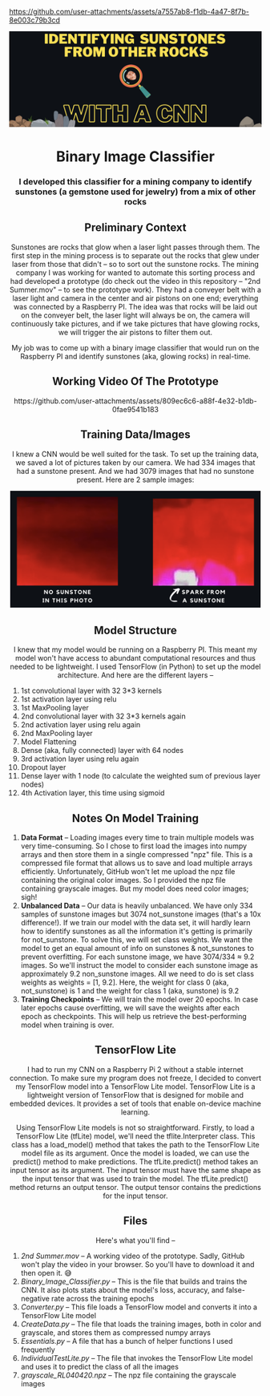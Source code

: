 
https://github.com/user-attachments/assets/a7557ab8-f1db-4a47-8f7b-8e003c79b3cd


<p  align="center">
<img  src= "https://github.com/Evaan2001/Images_For_ReadMe/blob/main/Binary_Classifier.png"
width = "900"/>
  
<h1 align="center">
Binary Image Classifier
</h1>

<h3 align="center">
I developed this classifier for a mining company to identify sunstones (a gemstone used for jewelry) from a mix of other rocks
</h3>

<h2 align="center"> 
Preliminary Context</h2>

<p align="center">
Sunstones are rocks that glow when a laser light passes through them. The first step in the mining process is to separate out the rocks that glew under laser from those that didn't – so to sort out the sunstone rocks. The mining company I was working for wanted to automate this sorting process and had developed a prototype (do check out the video in this repository – "2nd Summer.mov" – to see the prototype work). They had a conveyer belt with a laser light and camera in the center and air pistons on one end; everything was connected by a Raspberry PI. The idea was that rocks will be laid out on the conveyer belt, the laser light will always be on, the camera will continuously take pictures, and if we take pictures that have glowing rocks, we will trigger the air pistons to filter them out. 
</p>

<p  align="center">
My job was to come up with a binary image classifier that would run on the Raspberry PI and identify sunstones (aka, glowing rocks) in real-time.
</p>

<h2 align="center"> 
Working Video Of The Prototype
</h2>

<p  align="center">
https://github.com/user-attachments/assets/809ec6c6-a88f-4e32-b1db-0fae9541b183
</p>

<h2 align="center"> 
Training Data/Images
</h2>

<p  align="center">
I knew a CNN would be well suited for the task. To set up the training data, we saved a lot of pictures taken by our camera. We had 334 images that had a sunstone present. And we had 3079 images that had no sunstone present. Here are 2 sample images:
</p>

<p  align="center">
<img  src= "https://github.com/Evaan2001/Images_For_ReadMe/blob/main/Binary_Classifier_Training_Photo.png"
  width="500">
</p>

<h2  align="center">
Model Structure
</h2>

<p  align="center">
I knew that my model would be running on a Raspberry PI. This meant my model won't have access to abundant computational resources and thus needed to be lightweight. I used TensorFlow (in Python) to set up the model architecture. And here are the different layers –
</p>

1. 1st convolutional layer with 32 3*3 kernels
2. 1st activation layer using relu
3. 1st MaxPooling layer 
4. 2nd convolutional layer with 32 3*3 kernels again
5. 2nd activation layer using relu again
6. 2nd MaxPooling layer 
7. Model Flattening
8. Dense (aka, fully connected) layer with 64 nodes
9. 3rd activation layer using relu again
10. Dropout layer
11. Dense layer with 1 node (to calculate the weighted sum of previous layer nodes)
12. 4th Activation layer, this time using sigmoid 

<h2  align="center">
Notes On Model Training
</h2>

1. **Data Format** – Loading images every time to train multiple models was very time-consuming. So I chose to first load the images into numpy arrays and then store
them in a single compressed "npz" file. This is a compressed file format 
that allows us to save and load multiple arrays efficiently. Unfortunately, GitHub won't let me upload the npz file containing the original color images. So I provided the npz file containing grayscale images. But my model does need color images; sigh!
2. **Unbalanced Data** – Our data is heavily unbalanced. We have only 334 samples of sunstone images but 3074 not_sunstone images (that's a 10x difference!). If we train our model with the data set, it will hardly learn how to identify sunstones as all the information it's getting is primarily for not_sunstone. To solve this, we will set class weights. We want the model to get an equal amount of info on sunstones & not_sunstones to prevent overfitting. For each sunstone image, we have 3074/334 ≈ 9.2 images. So we'll instruct the model to consider each sunstone image as approximately 9.2 non_sunstone images. All we need to do is set class weights as  weights = [1, 9.2]. Here, the weight for class 0 (aka, not_sunstone) is 1 and the weight for class 1 (aka, sunstone) is 9.2
3. **Training Checkpoints** – We will train the model over 20 epochs. In case later epochs cause overfitting, we will save the weights after each epoch as checkpoints. This will help us retrieve the best-performing model when training is over.

<h2 align="center"> 
TensorFlow Lite
</h2>
 
<p  align="center">
I had to run my CNN on a Raspberry Pi 2 without a stable internet connection. To make sure my program does not freeze, I decided to convert my TensorFlow model into a TensorFlow Lite model. TensorFlow Lite is a lightweight version of TensorFlow that is designed for mobile and embedded devices. It provides a set of tools that enable on-device machine learning.
</p>

<p  align="center">
Using TensorFlow Lite models is not so straightforward. Firstly, to load a TensorFlow Lite (tfLite) model, we'll need the tflite.Interpreter class. This class has a load_model() method that takes the path to the TensorFlow Lite model file as its argument. Once the model is loaded, we can use the predict() method to make predictions. The tfLite.predict() method takes an input tensor as its argument. The input tensor must have the same shape as the input tensor that was used to train the model. The tfLite.predict() method returns an output tensor. The output tensor contains the predictions for the input tensor.
</p>

<h2 align="center"> 
Files
</h2>
 
<p  align="center">
Here's what you'll find –
</p>

1. *2nd Summer.mov* – A working video of the prototype. Sadly, GitHub won't play the video in your browser. So you'll have to download it and then open it. 😅 
2. *Binary_Image_Classifier.py* – This is the file that builds and trains the CNN. It also plots stats about the model's loss, accuracy, and false-negative rate across the training epochs
3. *Converter.py* – This file loads a TensorFlow model and converts it into a TensorFlow Lite model
4. *CreateData.py* – The file that loads the training images, both in color and grayscale, and stores them as compressed numpy arrays 
5. *Essentials.py* – A file that has a bunch of helper functions I used frequently
6. *IndividualTestLite.py* – The file that invokes the TensorFlow Lite model and uses it to predict the class of all the images
7. *grayscale_RL040420.npz* – The npz file containing the grayscale images

